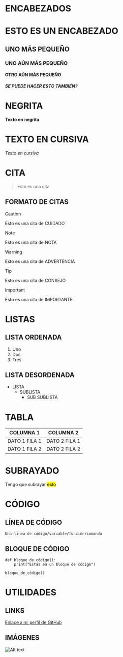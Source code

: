 # ENCABEZADOS
# ESTO ES UN ENCABEZADO
## UNO MÁS PEQUEÑO
### UNO AÚN MÁS PEQUEÑO
#### OTRO AÚN MÁS PEQUEÑO
##### SE PUEDE HACER ESTO TAMBIÉN?

# NEGRITA
**Texto en negrita**

# TEXTO EN CURSIVA
*Texto en cursiva*

# CITA
> Esto es una cita

## FORMATO DE CITAS
> [!CAUTION]
> Esto es una cita de CUIDADO

> [!NOTE]
> Esto es una cita de NOTA

> [!WARNING]
> Esto es una cita de ADVERTENCIA

> [!TIP]
> Esto es una cita de CONSEJO

> [!IMPORTANT]
> Esto es una cita de IMPORTANTE

# LISTAS
## LISTA ORDENADA
1. Uno
2. Dos
3. Tres

## LISTA DESORDENADA
- LISTA
    - SUBLISTA
        - SUB SUBLISTA

# TABLA
| COLUMNA 1 | COLUMNA 2 |
| --- | --- |
| DATO 1 FILA 1 | DATO 2 FILA 1|
| DATO 1 FILA 2 | DATO 2 FILA 2|

# SUBRAYADO 
Tengo que subrayar <mark>esto</mark>

# CÓDIGO
## LÍNEA DE CÓDIGO
`Una linea de código/variable/función/comando`

## BLOQUE DE CÓDIGO
```
def bloque_de_código():
    print("Estás en un bloque de código")

bloque_de_código()
```

# UTILIDADES
## LINKS
[Enlace a mi perfil de GitHub](https://github.com/DevEzro)

## IMÁGENES
![Alt text](https://avatars.githubusercontent.com/u/92102267?v=4 "Imagen")
